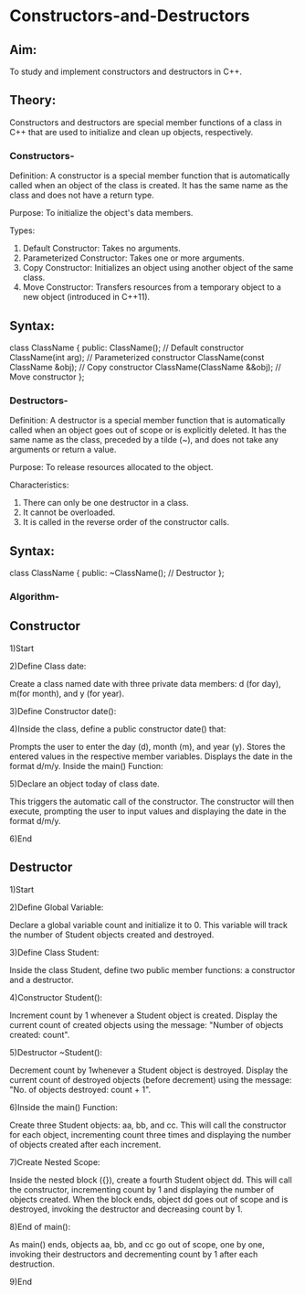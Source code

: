# Constructors-and-Destructors

## Aim:
To study and implement constructors and destructors in C++.

## Theory:
Constructors and destructors are special member functions of a class in C++ that are used to initialize and clean up objects, respectively.

### Constructors-
Definition: A constructor is a special member function that is automatically called when an object of the class is created. It has the same name as the class and does not have a return type.

Purpose: To initialize the object's data members.

Types:
1) Default Constructor: Takes no arguments.
2) Parameterized Constructor: Takes one or more arguments.
3) Copy Constructor: Initializes an object using another object of the same class.
4) Move Constructor: Transfers resources from a temporary object to a new object (introduced in C++11).

## Syntax:
class ClassName {
public:
    ClassName(); // Default constructor
    ClassName(int arg); // Parameterized constructor
    ClassName(const ClassName &obj); // Copy constructor
    ClassName(ClassName &&obj); // Move constructor
};

### Destructors-
Definition: A destructor is a special member function that is automatically called when an object goes out of scope or is explicitly deleted. It has the same name as the class, preceded by a tilde (~), and does not take any arguments or return a value.

Purpose: To release resources allocated to the object.

Characteristics:
1) There can only be one destructor in a class.
2) It cannot be overloaded.
3) It is called in the reverse order of the constructor calls.

## Syntax:
class ClassName {
public:
    ~ClassName(); // Destructor
};
### Algorithm-

## Constructor 

1)Start

2)Define Class date:

Create a class named date with three private data members: d (for day), m(for month), and y (for year).

3)Define Constructor date():

4)Inside the class, define a public constructor date() that:

Prompts the user to enter the day (d), month (m), and year (y).
Stores the entered values in the respective member variables.
Displays the date in the format d/m/y.
Inside the main() Function:

5)Declare an object today of class date.

This triggers the automatic call of the constructor.
The constructor will then execute, prompting the user to input values and displaying the date in the format d/m/y.

6)End

## Destructor

1)Start

2)Define Global Variable:

Declare a global variable count and initialize it to 0. This variable will track the number of Student objects created and destroyed.

3)Define Class Student:

Inside the class Student, define two public member functions: a constructor and a destructor.

4)Constructor Student():

Increment count by 1 whenever a Student object is created.
Display the current count of created objects using the message: "Number of objects created: count".

5)Destructor ~Student():

Decrement count by 1whenever a Student object is destroyed.
Display the current count of destroyed objects (before decrement) using the message: "No. of objects destroyed: count + 1".

6)Inside the main() Function:

Create three Student objects: aa, bb, and cc.
This will call the constructor for each object, incrementing count three times and displaying the number of objects created after each increment.

7)Create Nested Scope:

Inside the nested block ({}), create a fourth Student object dd.
This will call the constructor, incrementing count by 1 and displaying the number of objects created.
When the block ends, object dd goes out of scope and is destroyed, invoking the destructor and decreasing count by 1.

8)End of main():

As main() ends, objects aa, bb, and cc go out of scope, one by one, invoking their destructors and decrementing count by 1 after each destruction.

9)End
